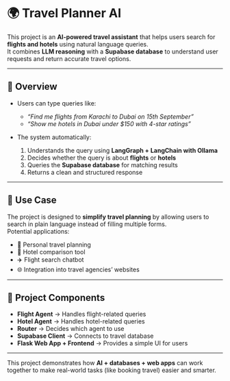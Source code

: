 # 🌍 Travel Planner AI

This project is an **AI-powered travel assistant** that helps users search for **flights and hotels** using natural language queries.  
It combines **LLM reasoning** with a **Supabase database** to understand user requests and return accurate travel options.  

---

## 📖 Overview

- Users can type queries like:  
  - *“Find me flights from Karachi to Dubai on 15th September”*  
  - *“Show me hotels in Dubai under $150 with 4-star ratings”*  

- The system automatically:  
  1. Understands the query using **LangGraph + LangChain with Ollama**  
  2. Decides whether the query is about **flights** or **hotels**  
  3. Queries the **Supabase database** for matching results  
  4. Returns a clean and structured response  

---

## 🎯 Use Case

The project is designed to **simplify travel planning** by allowing users to search in plain language instead of filling multiple forms.  
Potential applications:  

- 🧳 Personal travel planning  
- 🏨 Hotel comparison tool  
- ✈️ Flight search chatbot  
- 🌐 Integration into travel agencies’ websites  

---

## 📂 Project Components

- **Flight Agent** → Handles flight-related queries  
- **Hotel Agent** → Handles hotel-related queries  
- **Router** → Decides which agent to use  
- **Supabase Client** → Connects to travel database  
- **Flask Web App + Frontend** → Provides a simple UI for users  

---

This project demonstrates how **AI + databases + web apps** can work together to make real-world tasks (like booking travel) easier and smarter.  
